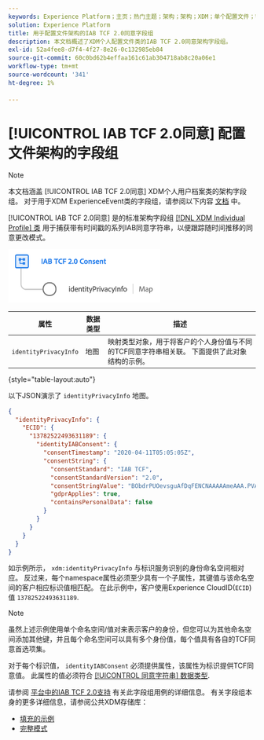 ```yaml
---
keywords: Experience Platform；主页；热门主题；架构；架构；XDM；单个配置文件；字段；架构；架构；架构设计；字段组；字段组；iab;tcf；同意；
solution: Experience Platform
title: 用于配置文件架构的IAB TCF 2.0同意字段组
description: 本文档概述了XDM个人配置文件类的IAB TCF 2.0同意架构字段组。
exl-id: 52a4fee8-d7f4-4f27-8e26-0c132985eb84
source-git-commit: 60c0bd62b4effaa161c61ab304718ab8c20a06e1
workflow-type: tm+mt
source-wordcount: '341'
ht-degree: 1%

---
```


# [!UICONTROL IAB TCF 2.0同意] 配置文件架构的字段组

>[!NOTE]
>
>本文档涵盖 [!UICONTROL IAB TCF 2.0同意] XDM个人用户档案类的架构字段组。 对于用于XDM ExperienceEvent类的字段组，请参阅以下内容 [文档](../event/iab.md) 中。

[!UICONTROL IAB TCF 2.0同意] 是的标准架构字段组 [[!DNL XDM Individual Profile] 类](../../classes/individual-profile.md) 用于捕获带有时间戳的系列IAB同意字符串，以便跟踪随时间推移的同意更改模式。

![](../../images/field-groups/iab-profile.png)

| 属性 | 数据类型 | 描述 |
| --- | --- | --- |
| `identityPrivacyInfo` | 地图 | 映射类型对象，用于将客户的个人身份值与不同的TCF同意字符串相关联。 下面提供了此对象结构的示例。 |

{style=&quot;table-layout:auto&quot;}

以下JSON演示了 `identityPrivacyInfo` 地图。

```json
{
  "identityPrivacyInfo": {
    "ECID": {
      "13782522493631189": {
        "identityIABConsent": {
          "consentTimestamp": "2020-04-11T05:05:05Z",
          "consentString": {
            "consentStandard": "IAB TCF",
            "consentStandardVersion": "2.0",
            "consentStringValue": "BObdrPUOevsguAfDqFENCNAAAAAmeAAA.PVAfDObdrA.DqFENCAmeAENCDA",
            "gdprApplies": true,
            "containsPersonalData": false
          }
        }
      }
    }
  }
}
```

如示例所示， `xdm:identityPrivacyInfo` 与标识服务识别的身份命名空间相对应。 反过来，每个namespace属性必须至少具有一个子属性，其键值与该命名空间的客户相应标识值相匹配。 在此示例中，客户使用Experience CloudID(`ECID`)值 `13782522493631189`.

>[!NOTE]
>
>虽然上述示例使用单个命名空间/值对来表示客户的身份，但您可以为其他命名空间添加其他键，并且每个命名空间可以具有多个身份值，每个值具有各自的TCF同意首选项集。

对于每个标识值， `identityIABConsent` 必须提供属性，该属性为标识提供TCF同意值。 此属性的值必须符合 [[!UICONTROL 同意字符串] 数据类型](../../data-types/consent-string.md).

请参阅 [平台中的IAB TCF 2.0支持](../../../landing/governance-privacy-security/consent/iab/overview.md) 有关此字段组用例的详细信息。 有关字段组本身的更多详细信息，请参阅公共XDM存储库：

* [填充的示例](https://github.com/adobe/xdm/blob/master/components/fieldgroups/profile/profile-privacy.example.1.json)
* [完整模式](https://github.com/adobe/xdm/blob/master/components/fieldgroups/profile/profile-privacy.schema.json)
